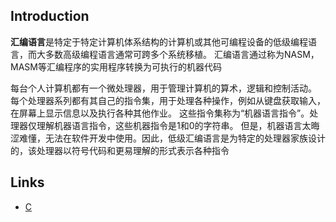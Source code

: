 ## Introduction

**汇编语言**是特定于特定计算机体系结构的计算机或其他可编程设备的低级编程语言，而大多数高级编程语言通常可跨多个系统移植。
汇编语言通过称为NASM，MASM等汇编程序的实用程序转换为可执行的机器代码

每台个人计算机都有一个微处理器，用于管理计算机的算术，逻辑和控制活动。
每个处理器系列都有其自己的指令集，用于处理各种操作，例如从键盘获取输入，在屏幕上显示信息以及执行各种其他作业。
这些指令集称为“机器语言指令”。处理器仅理解机器语言指令，这些机器指令是1和0的字符串。
但是，机器语言太晦涩难懂，无法在软件开发中使用。因此，低级汇编语言是为特定的处理器家族设计的，该处理器以符号代码和更易理解的形式表示各种指令





## Links

- [C](/docs/CS/C/C.md)
